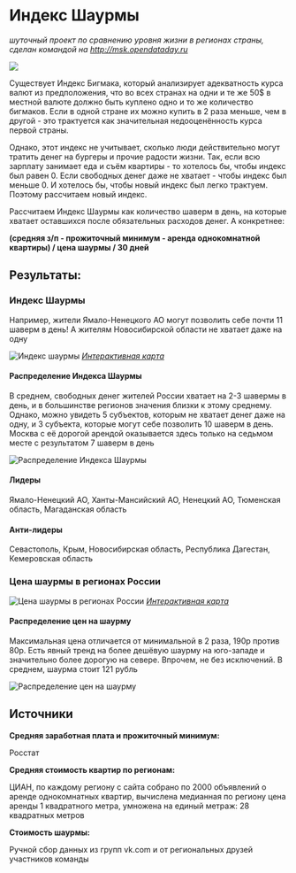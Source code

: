 # Индекс Шаурмы
*шуточный проект по сравнению уровня жизни в регионах страны, сделан командой на http://msk.opendataday.ru*

![](https://static.tildacdn.com/tild6564-6130-4734-b263-343436383930/p_o_reqDeCM.jpg)

Существует Индекс Бигмака, который анализирует адекватность курса валют из предположения, что во всех странах на одни и те же 50$ в местной валюте должно быть куплено одно и то же количество бигмаков. Если в одной стране их можно купить в 2 раза меньше, чем в другой - это трактуется как значительная недооценённость курса первой страны.

Однако, этот индекс не учитывает, сколько люди действительно могут тратить денег на бургеры и прочие радости жизни. Так, если всю зарплату занимает еда и съём квартиры - то хотелось бы, чтобы индекс был равен 0. Если свободных денег даже не хватает - чтобы индекс был меньше 0. И хотелось бы, чтобы новый индекс был легко трактуем. Поэтому рассчитаем новый индекс.

Рассчитаем Индекс Шаурмы как количество шаверм в день, на которые хватает оставшихся после обязательных расходов денег. А конкретнее:

**(средняя з/п - прожиточный минимум - аренда однокомнатной квартиры) / цена шаурмы / 30 дней**

## Результаты:

### Индекс Шаурмы

Например, жители Ямало-Ненецкого АО могут позволить себе почти 11 шаверм в день!
А жителям Новосибирской области не хватает даже на одну

![Индекс шаурмы](https://static.tildacdn.com/tild6431-3836-4434-b461-376239393933/noroot.jpg)
[*Интерактивная карта*](https://public.tableau.com/profile/vladislav5690#!/vizhome/_9688/Dashboard1)

#### Распределение Индекса Шаурмы

В среднем, свободных денег жителей России хватает на 2-3 шавермы в день, и в большинстве регионов значения близки к этому среднему. Однако, можно увидеть 5 субъектов, которым не хватает денег даже на одну, и 3 субъекта, которые могут себе позволить 10 шаверм в день. Москва с её дорогой арендой оказывается здесь только на седьмом месте с результатом 7 шаверм в день

![Распределение Индекса Шаурмы](https://static.tildacdn.com/tild6138-3464-4932-a233-396130323365/index.png)

#### Лидеры
Ямало-Ненецкий АО, Ханты-Мансийский АО, Ненецкий АО, Тюменская область, Магаданская область

#### Анти-лидеры
Севастополь, Крым, Новосибирская область, Республика Дагестан, Кемеровская область


### Цена шаурмы в регионах России

![Цена шаурмы в регионах России](https://static.tildacdn.com/tild3634-3036-4966-b861-626366623233/noroot.jpg)
[*Интерактивная карта*](https://public.tableau.com/profile/vladislav5690#!/vizhome/_9688/Dashboard1)


#### Распределение цен на шаурму

Максимальная цена отличается от минимальной в 2 раза, 190р против 80р. Есть явный тренд на более дешёвую шаурму на юго-западе и значительно более дорогую на севере. Впрочем, не без исключений. В среднем, шаурма стоит 121 рубль

![Распределение цен на шаурму](https://static.tildacdn.com/tild3264-3839-4366-b965-333137636537/price.png)



## Источники
**Средняя заработная плата и прожиточный минимум:**

Росстат


**Средняя стоимость квартир по регионам:**

ЦИАН, по каждому региону с сайта собрано по 2000 объявлений о аренде однокомнатных квартир, вычислена медианная по региону цена аренды 1 квадратного метра, умножена на единый метраж: 28 квадратных метров


**Стоимость шаурмы:**

Ручной сбор данных из групп vk.com и от региональных друзей участников команды

